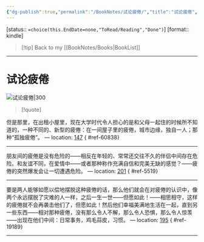 ```yaml
---
{"dg-publish":true,"permalink":"/BookNotes/试论疲倦/","title":"试论疲倦","noteIcon":""}
---
```


[status:: `=choice(this.EndDate=none,"ToRead/Reading","Done")`]
[format:: kindle]

>[!tip] Back to my [[BookNotes/Books\|BookList]]

---
# 试论疲倦

![试论疲倦|300](https://img9.doubanio.com/view/subject/l/public/s29095085.jpg)

>[!quote]

但是那里，在出租小屋里，现在大学时代令人担心的是和父母一起住的时候所不知道的，一种不同的、新型的疲倦：在一间屋子里的疲倦，城市边缘，独自一人；那种“孤独疲倦”。 — location: [147]()
{ #ref-60838}


---
朋友间的疲倦是没有危险的——相反在年轻的、常常还交往不久的伴侣中间存在危险。和友谊不同，在爱情中——或者那种称作充满自信和完美无缺的感觉？——疲倦的突然爆发会让一切遭遇危险。 — location: [201]()
{ #ref-5519}


---
要是两人能够如愿以偿地摆脱这种疲倦的话，那么他们就会在对疲倦的认识中，像两个永远摆脱了灾难的人一样，之后一生一世——但愿如此！——相思相守，这样的疲倦就不会再袭击他们了，但愿如此！然后他们幸福美满地生活在一起，直到另一些东西——相对那种疲倦，没有那么令人不解，那么令人恐惧，那么令人惊羡——出现在他们中间：日常事务，鸡毛蒜皮，习惯。 — location: [195]()
{ #ref-19189}


---

